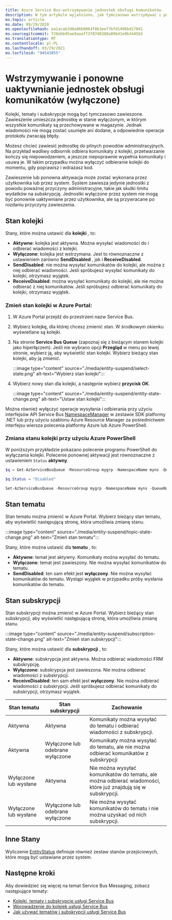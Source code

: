 ```yaml
---
title: Azure Service Bus-wstrzymywanie jednostek obsługi komunikatów
description: W tym artykule wyjaśniono, jak tymczasowo wstrzymywać i ponownie aktywować Azure Service Bus jednostki komunikatów (kolejki, tematy i subskrypcje).
ms.topic: article
ms.date: 09/29/2020
ms.openlocfilehash: ea1acab3d0a86b0064f8b3eef7bfd1496bd17041
ms.sourcegitcommit: f28ebb95ae9aaaff3f87d8388a09b41e0b3445b5
ms.translationtype: MT
ms.contentlocale: pl-PL
ms.lasthandoff: 03/29/2021
ms.locfileid: "94543055"
---
```

# <a name="suspend-and-reactivate-messaging-entities-disable"></a>Wstrzymywanie i ponowne uaktywnianie jednostek obsługi komunikatów (wyłączone)

Kolejki, tematy i subskrypcje mogą być tymczasowo zawieszone. Zawieszenie umieszcza jednostkę w stanie wyłączonym, w którym wszystkie komunikaty są przechowywane w magazynie. Jednak wiadomości nie mogą zostać usunięte ani dodane, a odpowiednie operacje protokołu zwracają błędy.

Możesz chcieć zawiesić jednostkę do pilnych powodów administracyjnych. Na przykład wadliwy odbiornik odbiera komunikaty z kolejki, przetwarzanie kończy się niepowodzeniem, a jeszcze niepoprawnie wypełnia komunikaty i usuwa je. W takim przypadku można wyłączyć odbieranie kolejki do momentu, gdy poprawisz i wdrażasz kod. 

Zawieszenie lub ponowna aktywacja może zostać wykonana przez użytkownika lub przez system. System zawiesza jedynie jednostki z powodu poważnej przyczyny administracyjne, takie jak skutki limitu wydatków na subskrypcję. Jednostki wyłączone przez system nie mogą być ponownie uaktywniane przez użytkownika, ale są przywracane po rozdaniu przyczyny zawieszenia.

## <a name="queue-status"></a>Stan kolejki 
Stany, które można ustawić dla **kolejki** , to:

-   **Aktywne**: kolejka jest aktywna. Można wysyłać wiadomości do i odbierać wiadomości z kolejki. 
-   **Wyłączone**: kolejka jest wstrzymana. Jest to równoznaczne z ustawieniem zarówno **SendDisabled** , jak i **ReceiveDisabled**. 
-   **SendDisabled**: nie można wysyłać komunikatów do kolejki, ale można z niej odbierać wiadomości. Jeśli spróbujesz wysyłać komunikaty do kolejki, otrzymasz wyjątek. 
-   **ReceiveDisabled**: można wysyłać komunikaty do kolejki, ale nie można odbierać z niej komunikatów. Jeśli spróbujesz odbierać komunikaty do kolejki, otrzymasz wyjątek.


### <a name="change-the-queue-status-in-the-azure-portal"></a>Zmień stan kolejki w Azure Portal: 

1. W Azure Portal przejdź do przestrzeni nazw Service Bus. 
1. Wybierz kolejkę, dla której chcesz zmienić stan. W środkowym okienku wyświetlane są kolejki. 
1. Na stronie **Service Bus Queue** (zapoznaj się z bieżącym stanem kolejki jako hiperłączem). Jeśli nie wybrano opcji **Przegląd** w menu po lewej stronie, wybierz ją, aby wyświetlić stan kolejki. Wybierz bieżący stan kolejki, aby ją zmienić. 

    :::image type="content" source="./media/entity-suspend/select-state.png" alt-text="Wybierz stan kolejki":::
4. Wybierz nowy stan dla kolejki, a następnie wybierz **przycisk OK**. 

    :::image type="content" source="./media/entity-suspend/entity-state-change.png" alt-text="Ustaw stan kolejki":::
    
Można również wyłączyć operacje wysyłania i odbierania przy użyciu interfejsów API Service Bus [NamespaceManager](/dotnet/api/microsoft.servicebus.namespacemanager) w zestawie SDK platformy .NET lub przy użyciu szablonu Azure Resource Manager za pośrednictwem interfejsu wiersza polecenia platformy Azure lub Azure PowerShell.

### <a name="change-the-queue-status-using-azure-powershell"></a>Zmiana stanu kolejki przy użyciu Azure PowerShell
W poniższym przykładzie pokazano polecenie programu PowerShell do wyłączania kolejki. Polecenie ponownej aktywacji jest równoznaczne z ustawieniem `Status` **aktywny**.

```powershell
$q = Get-AzServiceBusQueue -ResourceGroup mygrp -NamespaceName myns -QueueName myqueue

$q.Status = "Disabled"

Set-AzServiceBusQueue -ResourceGroup mygrp -NamespaceName myns -QueueName myqueue -QueueObj $q
```

## <a name="topic-status"></a>Stan tematu
Stan tematu można zmienić w Azure Portal. Wybierz bieżący stan tematu, aby wyświetlić następującą stronę, która umożliwia zmianę stanu. 

:::image type="content" source="./media/entity-suspend/topic-state-change.png" alt-text="Zmień stan tematu":::

Stany, które można ustawić dla **tematu** , to:
- **Aktywne**: temat jest aktywny. Komunikaty można wysyłać do tematu. 
- **Wyłączone**: temat jest zawieszony. Nie można wysyłać komunikatów do tematu. 
- **SendDisabled**: ten sam efekt jest **wyłączony**. Nie można wysyłać komunikatów do tematu. Wystąpi wyjątek w przypadku próby wysłania komunikatów do tematu. 

## <a name="subscription-status"></a>Stan subskrypcji
Stan subskrypcji można zmienić w Azure Portal. Wybierz bieżący stan subskrypcji, aby wyświetlić następującą stronę, która umożliwia zmianę stanu. 

:::image type="content" source="./media/entity-suspend/subscription-state-change.png" alt-text="Zmień stan subskrypcji":::

Stany, które można ustawić dla **subskrypcji** , to:
- **Aktywne**: subskrypcja jest aktywna. Można odbierać wiadomości FRM subskrypcję.
- **Wyłączone**: subskrypcja jest zawieszona. Nie można odbierać wiadomości z subskrypcji. 
- **ReceiveDisabled**: ten sam efekt jest **wyłączony**. Nie można odbierać wiadomości z subskrypcji. Jeśli spróbujesz odbierać komunikaty do subskrypcji, otrzymasz wyjątek.

| Stan tematu | Stan subskrypcji | Zachowanie | 
| ------------ | ------------------- | -------- | 
| Aktywna | Aktywna | Komunikaty można wysyłać do tematu i odbierać wiadomości z subskrypcji. | 
| Aktywna | Wyłączone lub odebrane wyłączone | Komunikaty można wysyłać do tematu, ale nie można odbierać komunikatów z subskrypcji | 
| Wyłączone lub wysłane | Aktywna | Nie można wysyłać komunikatów do tematu, ale można odbierać wiadomości, które już znajdują się w subskrypcji. | 
| Wyłączone lub wysłane | Wyłączone lub odebrane wyłączone | Nie można wysyłać komunikatów do tematu i nie można uzyskać od nich subskrypcji. | 

## <a name="other-statuses"></a>Inne Stany
Wyliczenie [EntityStatus](/dotnet/api/microsoft.servicebus.messaging.entitystatus) definiuje również zestaw stanów przejściowych, które mogą być ustawiane przez system. 


## <a name="next-steps"></a>Następne kroki

Aby dowiedzieć się więcej na temat Service Bus Messaging, zobacz następujące tematy:

* [Kolejki, tematy i subskrypcje usługi Service Bus](service-bus-queues-topics-subscriptions.md)
* [Wprowadzenie do kolejek usługi Service Bus](service-bus-dotnet-get-started-with-queues.md)
* [Jak używać tematów i subskrypcji usługi Service Bus](service-bus-dotnet-how-to-use-topics-subscriptions.md)

[1]: ./media/entity-suspend/entity-state-change.png

